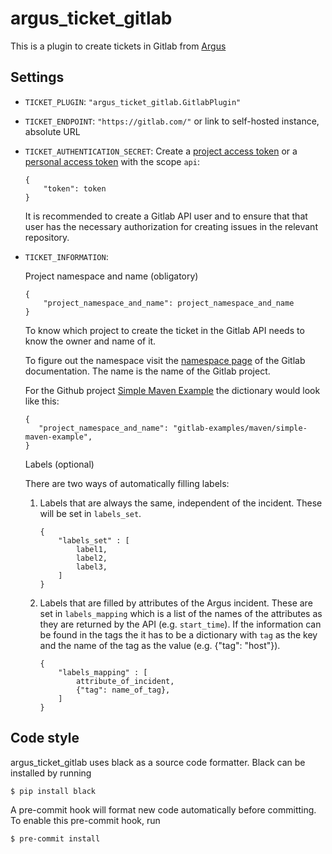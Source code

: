 # argus_ticket_gitlab

This is a plugin to create tickets in Gitlab from [Argus](https://gitlab.com/Uninett/argus-server)

## Settings

* `TICKET_PLUGIN`: `"argus_ticket_gitlab.GitlabPlugin"`
* `TICKET_ENDPOINT`: `"https://gitlab.com/"` or link to self-hosted instance, absolute URL
* `TICKET_AUTHENTICATION_SECRET`: Create a [project access token](https://docs.gitlab.com/ee/user/project/settings/project_access_tokens.html) or a [personal access token](https://docs.gitlab.com/ee/user/profile/personal_access_tokens.html) with the scope `api`:

    ```
    {
        "token": token
    }
    ```

    It is recommended to create a Gitlab API user and to ensure that that user
    has the necessary authorization for creating issues in the relevant
    repository.

* `TICKET_INFORMATION`:

    Project namespace and name (obligatory)

    ```
    {
        "project_namespace_and_name": project_namespace_and_name
    }
    ```

    To know which project to create the ticket in the Gitlab API needs to know
    the owner and name of it.

    To figure out the namespace visit the
    [namespace page](https://docs.gitlab.com/ee/user/namespace/) of the Gitlab
    documentation. The name is the name of the Gitlab project.

    For the Github project
    [Simple Maven Example](https://gitlab.com/gitlab-examples/maven/simple-maven-example)
    the dictionary would look like this:

    ```
    {
       "project_namespace_and_name": "gitlab-examples/maven/simple-maven-example",
    }
    ```

    Labels (optional)

    There are two ways of automatically filling labels:

    1. Labels that are always the same, independent of the incident.
    These will be set in `labels_set`.


        ```
        {
            "labels_set" : [
                label1,
                label2,
                label3,
            ]
        }
        ```

    2. Labels that are filled by attributes of the Argus incident.
    These are set in `labels_mapping` which is a list of the names of the
    attributes as they are returned by the API (e.g. `start_time`). If the
    information can be found in the tags the it has to be a dictionary with
    `tag` as the key and the name of the tag as the value (e.g.
    {"tag": "host"}).

        ```
        {
            "labels_mapping" : [
                attribute_of_incident,
                {"tag": name_of_tag},
            ]
        }
        ```

## Code style

argus_ticket_gitlab uses black as a source code formatter. Black can be installed
by running

```console
$ pip install black
```

A pre-commit hook will format new code automatically before committing.
To enable this pre-commit hook, run

```console
$ pre-commit install
```
